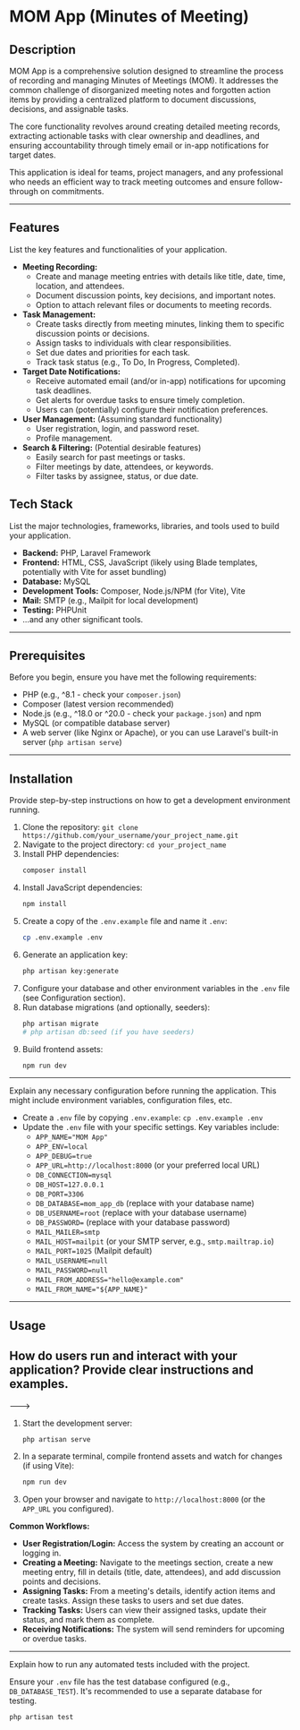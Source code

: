 # MOM App (Minutes of Meeting)

<!-- Optional: Add badges here (e.g., build status, code coverage, license) -->
<!-- Example: [![Build Status](https://travis-ci.org/user/repo.svg?branch=master)](https://travis-ci.org/user/repo) -->
<!-- Example: [![License: MIT](https://img.shields.io/badge/License-MIT-yellow.svg)](https://opensource.org/licenses/MIT) -->
<!-- Example: [![PHP Version](https://img.shields.io/badge/php-%3E%3D8.1-8892BF.svg)](https://php.net/) -->
<!-- Example: [![Laravel Version](https://img.shields.io/badge/laravel-10.x-FF2D20.svg)](https://laravel.com/) -->

## Description

MOM App is a comprehensive solution designed to streamline the process of recording and managing Minutes of Meetings (MOM). It addresses the common challenge of disorganized meeting notes and forgotten action items by providing a centralized platform to document discussions, decisions, and assignable tasks.

The core functionality revolves around creating detailed meeting records, extracting actionable tasks with clear ownership and deadlines, and ensuring accountability through timely email or in-app notifications for target dates.

This application is ideal for teams, project managers, and any professional who needs an efficient way to track meeting outcomes and ensure follow-through on commitments.

---

## Features

List the key features and functionalities of your application.

-   **Meeting Recording:**
    -   Create and manage meeting entries with details like title, date, time, location, and attendees.
    -   Document discussion points, key decisions, and important notes.
    -   Option to attach relevant files or documents to meeting records.
-   **Task Management:**
    -   Create tasks directly from meeting minutes, linking them to specific discussion points or decisions.
    -   Assign tasks to individuals with clear responsibilities.
    -   Set due dates and priorities for each task.
    -   Track task status (e.g., To Do, In Progress, Completed).
-   **Target Date Notifications:**
    -   Receive automated email (and/or in-app) notifications for upcoming task deadlines.
    -   Get alerts for overdue tasks to ensure timely completion.
    -   Users can (potentially) configure their notification preferences.
-   **User Management:** (Assuming standard functionality)
    -   User registration, login, and password reset.
    -   Profile management.
-   **Search & Filtering:** (Potential desirable features)
    -   Easily search for past meetings or tasks.
    -   Filter meetings by date, attendees, or keywords.
    -   Filter tasks by assignee, status, or due date.

<!-- This is a crucial section to showcase your system's capabilities. -->

## Tech Stack

List the major technologies, frameworks, libraries, and tools used to build your application.

-   **Backend:** PHP, Laravel Framework
-   **Frontend:** HTML, CSS, JavaScript (likely using Blade templates, potentially with Vite for asset bundling)
-   **Database:** MySQL
-   **Development Tools:** Composer, Node.js/NPM (for Vite), Vite
-   **Mail:** SMTP (e.g., Mailpit for local development)
-   **Testing:** PHPUnit
-   ...and any other significant tools.

---

## Prerequisites

Before you begin, ensure you have met the following requirements:

-   PHP (e.g., ^8.1 - check your `composer.json`)
-   Composer (latest version recommended)
-   Node.js (e.g., ^18.0 or ^20.0 - check your `package.json`) and npm
-   MySQL (or compatible database server)
-   A web server (like Nginx or Apache), or you can use Laravel's built-in server (`php artisan serve`)

---

## Installation

Provide step-by-step instructions on how to get a development environment running.

1.  Clone the repository: `git clone https://github.com/your_username/your_project_name.git`
2.  Navigate to the project directory: `cd your_project_name`
3.  Install PHP dependencies:
    ```bash
    composer install
    ```
4.  Install JavaScript dependencies:
    ```bash
    npm install
    ```
5.  Create a copy of the `.env.example` file and name it `.env`:
    ```bash
    cp .env.example .env
    ```
6.  Generate an application key:
    ```bash
    php artisan key:generate
    ```
7.  Configure your database and other environment variables in the `.env` file (see Configuration section).
8.  Run database migrations (and optionally, seeders):
    ```bash
    php artisan migrate
    # php artisan db:seed (if you have seeders)
    ```
9.  Build frontend assets:
    ```bash
    npm run dev
    ```

---

Explain any necessary configuration before running the application. This might include environment variables, configuration files, etc.

-   Create a `.env` file by copying `.env.example`: `cp .env.example .env`
-   Update the `.env` file with your specific settings. Key variables include:
    -   `APP_NAME="MOM App"`
    -   `APP_ENV=local`
    -   `APP_DEBUG=true`
    -   `APP_URL=http://localhost:8000` (or your preferred local URL)
    -   `DB_CONNECTION=mysql`
    -   `DB_HOST=127.0.0.1`
    -   `DB_PORT=3306`
    -   `DB_DATABASE=mom_app_db` (replace with your database name)
    -   `DB_USERNAME=root` (replace with your database username)
    -   `DB_PASSWORD=` (replace with your database password)
    -   `MAIL_MAILER=smtp`
    -   `MAIL_HOST=mailpit` (or your SMTP server, e.g., `smtp.mailtrap.io`)
    -   `MAIL_PORT=1025` (Mailpit default)
    -   `MAIL_USERNAME=null`
    -   `MAIL_PASSWORD=null`
    -   `MAIL_FROM_ADDRESS="hello@example.com"`
    -   `MAIL_FROM_NAME="${APP_NAME}"`

---

## Usage

## How do users run and interact with your application? Provide clear instructions and examples.

--->

1.  Start the development server:
    ```bash
    php artisan serve
    ```
2.  In a separate terminal, compile frontend assets and watch for changes (if using Vite):
    ```bash
    npm run dev
    ```
3.  Open your browser and navigate to `http://localhost:8000` (or the `APP_URL` you configured).

**Common Workflows:**

-   **User Registration/Login:** Access the system by creating an account or logging in.
-   **Creating a Meeting:** Navigate to the meetings section, create a new meeting entry, fill in details (title, date, attendees), and add discussion points and decisions.
-   **Assigning Tasks:** From a meeting's details, identify action items and create tasks. Assign these tasks to users and set due dates.
-   **Tracking Tasks:** Users can view their assigned tasks, update their status, and mark them as complete.
-   **Receiving Notifications:** The system will send reminders for upcoming or overdue tasks.

---

Explain how to run any automated tests included with the project.

Ensure your `.env` file has the test database configured (e.g., `DB_DATABASE_TEST`). It's recommended to use a separate database for testing.

```bash
php artisan test
```
